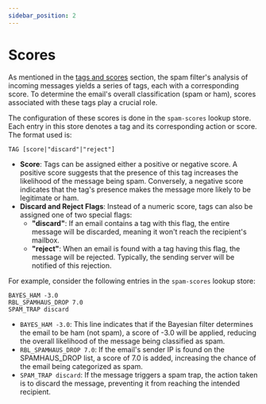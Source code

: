 ```yaml
---
sidebar_position: 2
---
```


# Scores

As mentioned in the [tags and scores](/docs/spamfilter/overview#tags-and-scores) section, the spam filter's analysis of incoming messages yields a series of tags, each with a corresponding score. To determine the email's overall classification (spam or ham), scores associated with these tags play a crucial role.

The configuration of these scores is done in the `spam-scores` lookup store. Each entry in this store denotes a tag and its corresponding action or score. The format used is:

```
TAG [score|"discard"|"reject"]
```

- **Score**: Tags can be assigned either a positive or negative score. A positive score suggests that the presence of this tag increases the likelihood of the message being spam. Conversely, a negative score indicates that the tag's presence makes the message more likely to be legitimate or ham.
- **Discard and Reject Flags**: Instead of a numeric score, tags can also be assigned one of two special flags:
   - **"discard"**: If an email contains a tag with this flag, the entire message will be discarded, meaning it won't reach the recipient's mailbox.
   - **"reject"**: When an email is found with a tag having this flag, the message will be rejected. Typically, the sending server will be notified of this rejection.

For example, consider the following entries in the `spam-scores` lookup store:

```
BAYES_HAM -3.0
RBL_SPAMHAUS_DROP 7.0
SPAM_TRAP discard
```

- `BAYES_HAM -3.0`: This line indicates that if the Bayesian filter determines the email to be ham (not spam), a score of -3.0 will be applied, reducing the overall likelihood of the message being classified as spam.
- `RBL_SPAMHAUS_DROP 7.0`: If the email's sender IP is found on the SPAMHAUS_DROP list, a score of 7.0 is added, increasing the chance of the email being categorized as spam.
- `SPAM_TRAP discard`: If the message triggers a spam trap, the action taken is to discard the message, preventing it from reaching the intended recipient.

